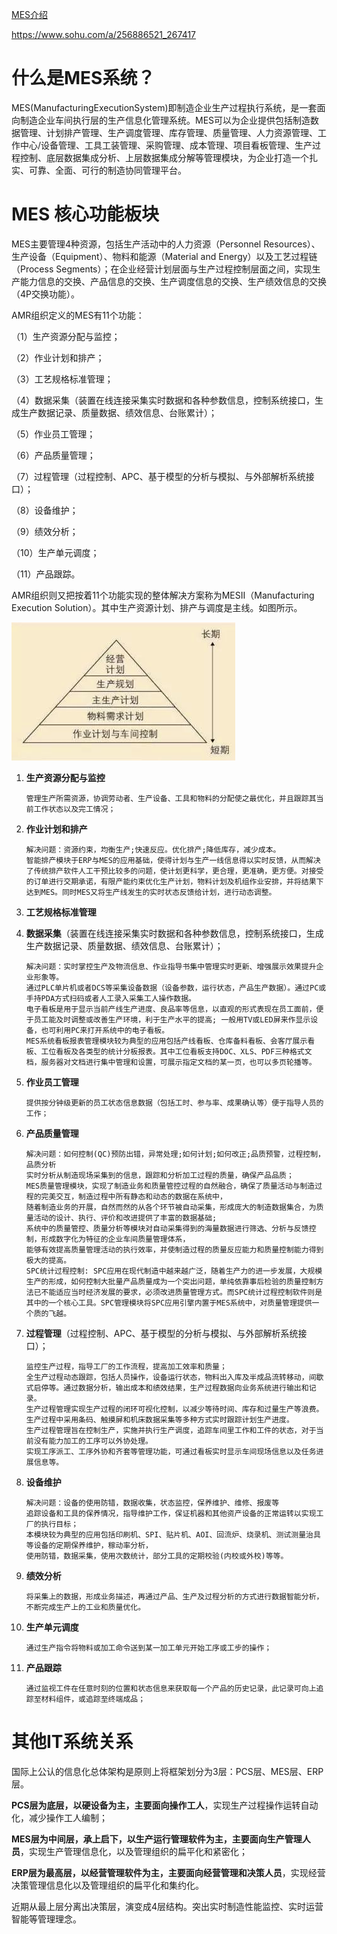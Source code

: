 
[MES介绍](https://zhuanlan.zhihu.com/p/47880404)

https://www.sohu.com/a/256886521_267417

# 什么是MES系统？
MES(ManufacturingExecutionSystem)即制造企业生产过程执行系统，是一套面向制造企业车间执行层的生产信息化管理系统。MES可以为企业提供包括制造数据管理、计划排产管理、生产调度管理、库存管理、质量管理、人力资源管理、工作中心/设备管理、工具工装管理、采购管理、成本管理、项目看板管理、生产过程控制、底层数据集成分析、上层数据集成分解等管理模块，为企业打造一个扎实、可靠、全面、可行的制造协同管理平台。

# MES 核心功能板块

MES主要管理4种资源，包括生产活动中的人力资源（Personnel Resources）、生产设备（Equipment）、物料和能源（Material and Energy）以及工艺过程链（Process Segments）；在企业经营计划层面与生产过程控制层面之间，实现生产能力信息的交换、产品信息的交换、生产调度信息的交换、生产绩效信息的交换（4P交换功能）。

AMR组织定义的MES有11个功能：

（1）生产资源分配与监控；

（2）作业计划和排产；

（3）工艺规格标准管理；

（4）数据采集（装置在线连接采集实时数据和各种参数信息，控制系统接口，生成生产数据记录、质量数据、绩效信息、台账累计）；

（5）作业员工管理；

（6）产品质量管理；

（7）过程管理（过程控制、APC、基于模型的分析与模拟、与外部解析系统接口）；

（8）设备维护；

（9）绩效分析；

（10）生产单元调度；

（11）产品跟踪。

AMR组织则又把按着11个功能实现的整体解决方案称为MESⅡ（Manufacturing Execution Solution）。其中生产资源计划、排产与调度是主线。如图所示。

![img.png](img.png)

1. **生产资源分配与监控**
    ```text
   管理生产所需资源，协调劳动者、生产设备、工具和物料的分配使之最优化，并且跟踪其当前工作状态以及完工情况；
    ```
2. **作业计划和排产**
    ```text
   解决问题：资源约束，均衡生产;快速反应。优化排产;降低库存，减少成本。
   智能排产模块于ERP与MES的应用基础，使得计划与生产一线信息得以实时反馈，从而解决了传统排产软件人工干预比较多的问题，使计划更科学，更合理，更准确，更方便。对接受的订单进行交期承诺，有限产能约束优化生产计划，物料计划及机组作业安排，并将结果下达到MES。同时MES又将生产线发生的实时状态反馈给计划，进行动态调整。
    ```
3. **工艺规格标准管理**

4. **数据采集**（装置在线连接采集实时数据和各种参数信息，控制系统接口，生成生产数据记录、质量数据、绩效信息、台账累计）；
    ```text
   解决问题：实时掌控生产及物流信息、作业指导书集中管理实时更新、增强展示效果提升企业形象等。
   通过PLC单片机或者DCS等采集设备数据（设备参数，运行状态，产品生产数据）。通过PC或手持PDA方式扫码或者人工录入采集工人操作数据。
   电子看板是用于显示当前产线生产进度、良品率等信息，以直观的形式表现在员工面前，便于员工能及时调整或改善生产环境，利于生产水平的提高; 一般用TV或LED屏来作显示设备，也可利用PC来打开系统中的电子看板。
   MES系统看板报表管理模块较为典型的应用包括产线看板、仓库备料看板、会客厅展示看板、工位看板及各类型的统计分板报表。其中工位看板支持DOC、XLS、PDF三种格式文档，服务器对文档进行集中管理和设置，可展示指定文档的某一页，也可以多页轮播等。
    ```
5. **作业员工管理**
    ```text
   提供按分钟级更新的员工状态信息数据（包括工时、参与率、成果确认等）便于指导人员的工作；
    ```
6. **产品质量管理**
    ```text
    解决问题：如何控制(QC)预防出错，异常处理;如何计划;如何改正;品质预警，过程控制，品质分析
    实时分析从制造现场采集到的信息，跟踪和分析加工过程的质量，确保产品品质；
    MES质量管理模块，实现了制造业务和质量管控过程的自然融合，确保了质量活动与制造过程的完美交互，制造过程中所有静态和动态的数据在系统中，
    随着制造业务的开展，自然而然的从各个环节被自动采集，形成庞大的制造数据集合，为质量活动的设计、执行、评价和改进提供了丰富的数据基础;
    系统中的质量管控、质量分析等模块对自动采集得到的海量数据进行筛选、分析与反馈控制，形成数字化为特征的企业车间质量管理体系，
    能够有效提高质量管理活动的执行效率，并使制造过程的质量反应能力和质量控制能力得到极大的提高。
    SPC统计过程控制: SPC应用在现代制造中越来越广泛，随着生产力的进一步发展，大规模生产的形成，如何控制大批量产品质量成为一个突出问题，单纯依靠事后检验的质量控制方法已不能适应当时经济发展的要求，必须改进质量管理方式。而SPC统计过程控制软件则是其中的一个核心工具。SPC管理模块将SPC应用引擎内置于MES系统中，对质量管理提供一个质的飞越。
    ```
7. **过程管理**（过程控制、APC、基于模型的分析与模拟、与外部解析系统接口）；
    ```text
    监控生产过程，指导工厂的工作流程，提高加工效率和质量；
    全生产过程动态跟踪，包括人员操作，设备运行状态，物料出入库及半成品流转移动，间歇式启停等。通过数据分析，输出成本和绩效结果，生产过程数据向业务系统进行输出和记录。
    生产过程管理实现生产过程的闭环可视化控制，以减少等待时间、库存和过量生产等浪费。生产过程中采用条码、触摸屏和机床数据采集等多种方式实时跟踪计划生产进度。
    生产过程管理旨在控制生产，实施并执行生产调度，追踪车间里工作和工件的状态，对于当前没有能力加工的工序可以外协处理。
    实现工序派工、工序外协和齐套等管理功能，可通过看板实时显示车间现场信息以及任务进展信息等。
    ```
8. **设备维护**
    ```text
   解决问题：设备的使用防错，数据收集，状态监控，保养维护、维修、报废等
   追踪设备和工具的保养情况，指导维护工作，保证机器和其他资产设备的正常运转以实现工厂的执行目标；
   本模块较为典型的应用包括印刷机、SPI、贴片机、AOI、回流炉、烧录机、测试测量治具等设备的定期保养维护，稼动率分析，
   使用防错，数据采集，使用次数统计，部分工具的定期校验(内校或外校)等等。
    ```
9. **绩效分析**
    ```text
   将采集上的数据，形成业务描述，再通过产品、生产及过程分析的方式进行数据智能分析，不断完成生产上的工业和质量优化。
    ```
10. **生产单元调度**
    ```text
    通过生产指令将物料或加工命令送到某一加工单元开始工序或工步的操作；
    ```
11. **产品跟踪**
    ```text
    通过监视工件在任意时刻的位置和状态信息来获取每一个产品的历史记录，此记录可向上追踪至材料组件，或追踪至终端成品；
    ```


# 其他IT系统关系
国际上公认的信息化总体架构是原则上将框架划分为3层：PCS层、MES层、ERP层。

**PCS层为底层，以硬设备为主，主要面向操作工人**，实现生产过程操作运转自动化，减少操作工人编制；

**MES层为中间层，承上启下，以生产运行管理软件为主，主要面向生产管理人员**，实现生产管理信息化，以及管理组织的扁平化和紧密化；

**ERP层为最高层，以经营管理软件为主，主要面向经营管理和决策人员**，实现经营决策管理信息化以及管理组织的扁平化和集约化。

近期从最上层分离出决策层，演变成4层结构。突出实时制造性能监控、实时运营智能等管理理念。